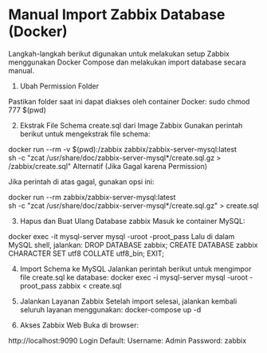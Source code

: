 # Manual Import Zabbix Database (Docker)

Langkah-langkah berikut digunakan untuk melakukan setup Zabbix menggunakan Docker Compose dan melakukan import database secara manual.

1. Ubah Permission Folder

Pastikan folder saat ini dapat diakses oleh container Docker:
sudo chmod 777 $(pwd)

2. Ekstrak File Schema create.sql dari Image Zabbix
   Gunakan perintah berikut untuk mengekstrak file schema:

docker run --rm -v $(pwd):/zabbix zabbix/zabbix-server-mysql:latest \
sh -c "zcat /usr/share/doc/zabbix-server-mysql\*/create.sql.gz > /zabbix/create.sql"
Alternatif (Jika Gagal karena Permission)

Jika perintah di atas gagal, gunakan opsi ini:

docker run --rm zabbix/zabbix-server-mysql:latest \
sh -c "zcat /usr/share/doc/zabbix-server-mysql\*/create.sql.gz" > create.sql

3. Hapus dan Buat Ulang Database zabbix
   Masuk ke container MySQL:

docker exec -it mysql-server mysql -uroot -proot_pass
Lalu di dalam MySQL shell, jalankan:
DROP DATABASE zabbix;
CREATE DATABASE zabbix CHARACTER SET utf8 COLLATE utf8_bin;
EXIT;

4. Import Schema ke MySQL
   Jalankan perintah berikut untuk mengimpor file create.sql ke database:
   docker exec -i mysql-server mysql -uroot -proot_pass zabbix < create.sql

5. Jalankan Layanan Zabbix
   Setelah import selesai, jalankan kembali seluruh layanan menggunakan:
   docker-compose up -d

6. Akses Zabbix Web
   Buka di browser:

http://localhost:9090
Login Default:
Username: Admin
Password: zabbix
